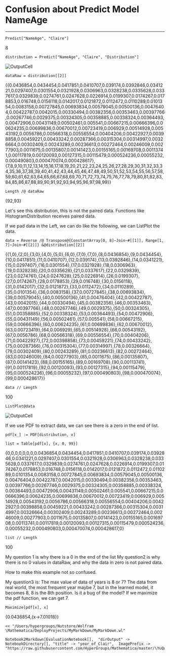 # Confusion about Predict Model NameAge
---


    Predict["NameAge", "Claire"]

8

    distribution = Predict["NameAge", "Claire", "Distribution"]

![OutputCell](/Users/hypergroups/Documents/githubhg/Mathematica/YuQue/mathematica/MachineLearningInAction/year_of_Clair/year_of_Clair/resource/year_of_Clair_5.jpg)

    dataRaw = distribution[[2]]

{{0.0436854,0.0434454,0.0417851,0.0410707,0.039174,0.0392846,0.0341221,0.0297407,0.0301554,0.0321928,0.0306963,0.0328238,0.0335628,0.0337617,0.0329839,0.0274761,0.0247628,0.0226914,0.0199307,0.0174267,0.0178853,0.016748,0.0156118,0.0142017,0.0121872,0.0112472,0.0110289,0.0101354,0.0083158,0.00727845,0.00693834,0.00579045,0.00500136,0.00476404,0.00422787,0.0042015,0.00330494,0.00382356,0.00353463,0.00397766,0.00267746,0.0029375,0.00324305,0.00358885,0.00338324,0.00364493,0.00472906,0.00431149,0.00502461,0.005541,0.00667215,0.00666396,0.00624235,0.00699836,0.00670012,0.00723419,0.006929,0.00514928,0.00543192,0.0056786,0.00566318,0.00556554,0.00404206,0.00422927,0.00398858,0.00459221,0.00433242,0.00287366,0.00315304,0.00314997,0.00326664,0.00302409,0.00243289,0.00236613,0.00272464,0.00246009,0.00277903,0.0011675,0.00135807,0.00141423,0.00155165,0.00169708,0.00113741,0.00117819,0.00120093,0.00127315,0.00115479,0.000524236,0.00055232,0.000490803,0.000470074,0.000428617},{7,8,9,10,11,12,13,14,15,16,17,18,19,20,21,22,23,24,25,26,27,28,29,30,31,32,33,34,35,36,37,38,39,40,41,42,43,44,45,46,47,48,49,50,51,52,53,54,55,56,57,58,59,60,61,62,63,64,65,66,67,68,69,70,71,72,73,74,75,76,77,78,79,80,81,82,83,84,85,86,87,88,89,90,91,92,93,94,95,96,97,98,99}}

    Length /@ dataRaw

{92,93}

Let's see this distribution, this is not the paired data. Functions  like HistogramDistribution receives paired data.

If we pad data in the Left, we can do like the following, we can ListPlot the data.

    data = Reverse /@ Transpose@{ConstantArray[0, 8]~Join~#[[1]], Range[1, 7]~Join~#[[2]]} &@distribution[[2]]

{{1,0},{2,0},{3,0},{4,0},{5,0},{6,0},{7,0},{7,0},{8,0.0436854},{9,0.0434454},{10,0.0417851},{11,0.0410707},{12,0.039174},{13,0.0392846},{14,0.0341221},{15,0.0297407},{16,0.0301554},{17,0.0321928},{18,0.0306963},{19,0.0328238},{20,0.0335628},{21,0.0337617},{22,0.0329839},{23,0.0274761},{24,0.0247628},{25,0.0226914},{26,0.0199307},{27,0.0174267},{28,0.0178853},{29,0.016748},{30,0.0156118},{31,0.0142017},{32,0.0121872},{33,0.0112472},{34,0.0110289},{35,0.0101354},{36,0.0083158},{37,0.00727845},{38,0.00693834},{39,0.00579045},{40,0.00500136},{41,0.00476404},{42,0.00422787},{43,0.0042015},{44,0.00330494},{45,0.00382356},{46,0.00353463},{47,0.00397766},{48,0.00267746},{49,0.0029375},{50,0.00324305},{51,0.00358885},{52,0.00338324},{53,0.00364493},{54,0.00472906},{55,0.00431149},{56,0.00502461},{57,0.005541},{58,0.00667215},{59,0.00666396},{60,0.00624235},{61,0.00699836},{62,0.00670012},{63,0.00723419},{64,0.006929},{65,0.00514928},{66,0.00543192},{67,0.0056786},{68,0.00566318},{69,0.00556554},{70,0.00404206},{71,0.00422927},{72,0.00398858},{73,0.00459221},{74,0.00433242},{75,0.00287366},{76,0.00315304},{77,0.00314997},{78,0.00326664},{79,0.00302409},{80,0.00243289},{81,0.00236613},{82,0.00272464},{83,0.00246009},{84,0.00277903},{85,0.0011675},{86,0.00135807},{87,0.00141423},{88,0.00155165},{89,0.00169708},{90,0.00113741},{91,0.00117819},{92,0.00120093},{93,0.00127315},{94,0.00115479},{95,0.000524236},{96,0.00055232},{97,0.000490803},{98,0.000470074},{99,0.000428617}}

    data // Length

100

    ListPlot@data

![OutputCell](/Users/hypergroups/Documents/githubhg/Mathematica/YuQue/mathematica/MachineLearningInAction/year_of_Clair/year_of_Clair/resource/year_of_Clair_17.jpg)

If we use PDF to extract data, we can see there is a zero in the end of list.

    pdf[x_] := PDF[distribution, x]

    list = Table[pdf[x], {x, 0, 99}]

{0,0,0,0,0,0,0,0.0436854,0.0434454,0.0417851,0.0410707,0.039174,0.0392846,0.0341221,0.0297407,0.0301554,0.0321928,0.0306963,0.0328238,0.0335628,0.0337617,0.0329839,0.0274761,0.0247628,0.0226914,0.0199307,0.0174267,0.0178853,0.016748,0.0156118,0.0142017,0.0121872,0.0112472,0.0110289,0.0101354,0.0083158,0.00727845,0.00693834,0.00579045,0.00500136,0.00476404,0.00422787,0.0042015,0.00330494,0.00382356,0.00353463,0.00397766,0.00267746,0.0029375,0.00324305,0.00358885,0.00338324,0.00364493,0.00472906,0.00431149,0.00502461,0.005541,0.00667215,0.00666396,0.00624235,0.00699836,0.00670012,0.00723419,0.006929,0.00514928,0.00543192,0.0056786,0.00566318,0.00556554,0.00404206,0.00422927,0.00398858,0.00459221,0.00433242,0.00287366,0.00315304,0.00314997,0.00326664,0.00302409,0.00243289,0.00236613,0.00272464,0.00246009,0.00277903,0.0011675,0.00135807,0.00141423,0.00155165,0.00169708,0.00113741,0.00117819,0.00120093,0.00127315,0.00115479,0.000524236,0.00055232,0.000490803,0.000470074,0.000428617,0}

    list // Length

100

My question 1 is why there is a 0 in the end of the list
My question2 is why there is no 0 values in dataRaw, and why the data in zero is not paired data. 

How to make this example not so confused.

My question3 is: The max value of data of years is 8 or 7? 
The data from real world, the most frequent year maybe 7, but in the learned model, it becomes 8, 8 is the 8th position.
Is it a bug of the model? If we maximize the pdf function, we can get 7.

    Maximize[pdf[x], x]

{0.0436854,{x->7.01018}}

    << "/Users/hypergroups/Nutstore/Wolfram \Mathematica/DeployProjects/MyMarkDown/MyMarkDown.wl"

    Notebook2Markdown[EvaluationNotebook[],  "dirOutput" -> NotebookDirectory[], "title" -> "year_of_Clair",  ImagePrefix -> "https://raw.githubusercontent.com/HyperGroups/Mathematica/master/\YuQue/mathematica/MachineLearningInAction/year_of_Clair"]
